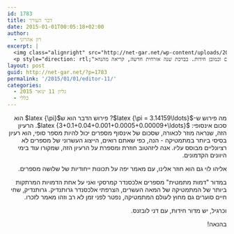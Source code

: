 ```yaml
---
id: 1783
title: דבר העורך
date: 2015-01-01T00:05:18+02:00
author:
  - רון אהרוני
excerpt: |
  <img class="alignright" src="http://net-gar.net/wp-content/uploads/2014/01/orech.jpg" alt="רון אהרוני,הפקולטה למתמטיקה, הטכניון" width="81" height="81" />
  <p style="direction: rtl;">מאמר מרתק על כיצד סכום של אינסוף מספרים יכול להיות מספר סופי, מאמר יפה על תכונות ייחודיות של שלושה מספרים,  מאמר לזכרו של אחד המתמטיקיים הגדולים של המאה העשרים וכמובן חידות. בברכת שנה אזרחית חדשה, קריאה מהנה!</p>
layout: post
guid: http://net-gar.net/?p=1783
permalink: '/2015/01/01/editor-11/'
categories:
  - גליון 11 ינואר 2015
  - כללי
---
```

<p style="direction: rtl;">
  מה פירוש ש-$latex {\pi = 3.14159\ldots}$? פירוש הדבר הוא ש$latex {\pi}$ הוא סכום אינסופי: $latex {3+0.1+0.04+0.001+0.0005+0.00009+\ldots}$. הרעיון הזה, שנראה מוזר לכאורה, שסכום של אינסוף מספרים יכול להיות מספר סופי, הוא רעיון בסיסי ביותר במתמטיקה - הנה, כפי שאתם רואים, הייצוג העשרוני של מספרים לא רציונליים מבוסס עליו. אנה ליזהטוב חוזרת ומספרת על הרעיון הזה, שמקורו עוד בימי היוונים הקדמונים.
</p>

<p style="direction: rtl;">
  אליהו לוי גם הוא חוזר אלינו, עם מאמר יפה על תכונות ייחודיות של שלושה מספרים.
</p>

<p style="direction: rtl;">
  במדור "דמות מתמטית" מספרים אלכסנדר קמרסקי ואני על אחת הדמויות המרתקות ביותר של המתמטיקה של המאה העשרים, הצרפתי אלכסנדר גרותנדיק. גרותנדיק, שחי חיים סוערים גם מחוץ לעולם המתמטיקה, נפטר לפני זמן לא רב וזהו מאמר לזכרו.
</p>

<p style="direction: rtl;">
  וכרגיל, יש מדור חידות, עם דני לובזנס.
</p>

<p style="direction: rtl;">
  בהנאה!
</p>